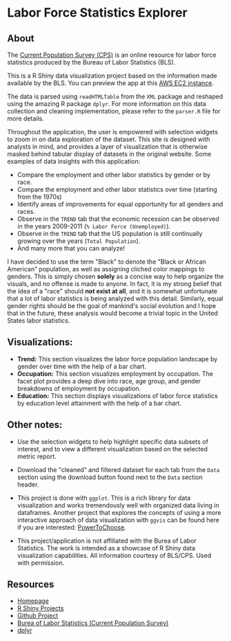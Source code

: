 # Labor Force Statistics Explorer

## About
The [Current Population Survey (CPS)](http://www.bls.gov/cps/) is an online resource for labor force statistics produced by the Bureau of Labor Statistics (BLS).

This is a R Shiny data visualization project based on the information made available by the BLS.  You can preview the app at this [AWS EC2 instance](http://ec2-54-183-164-175.us-west-1.compute.amazonaws.com:3838/LaborForceStatistics/).

The data is parsed using `readHTMLTable` from the `XML` package and reshaped using the amazing R package `dplyr`.  For more information on this data collection and cleaning implementation, please refer to the `parser.R` file for more details.

Throughout the application, the user is empowered with selection widgets to zoom in on data exploration of the dataset.  This site is designed with analysts in mind, and provides a layer of visualization that is otherwise masked behind tabular display of datasets in the original website.  Some examples of data insights with this application:
    
- Compare the employment and other labor statistics by gender or by race.
- Compare the employment and other labor statistics over time (starting from the 1970s)
- Identify areas of improvements for equal opportunity for all genders and races.
- Observe in the `TREND` tab that the economic recession can be observed in the years 2009-2011 (`% Labor Force (Unemployed)`).
- Observe in the `TREND` tab that the US population is still continually growing over the years (`Total Population`).
- And many more that you can analyze!


I have decided to use the term "Black" to denote the "Black or African American" population, as well as assigning cliched color mappings to genders.  This is simply chosen **solely** as a concise way to help organize the visuals, and no offense is made to anyone.  In fact, it is my strong belief that the idea of a "race" should **not exist at all**, and it is somewhat unfortunate that a lot of labor statistics is being analyzed with this detail.  Similarly, equal gender rights should be the goal of mankind's social evolution and I hope that in the future, these analysis would become a trivial topic in the United States labor statistics.

## Visualizations:
- **Trend:** This section visualizes the labor force population landscape by gender over time with the help of a bar chart.
- **Occupation:** This section visualizes employment by occupation. The facet plot provides a deep dive into race, age group, and gender breakdowns of employment by occupation.
- **Education:** This section displays visualizations of labor force statistics by education level attainment with the help of a bar chart. 


## Other notes:
- Use the selection widgets to help highlight specific data subsets of interest, and to view a different visualization based on the selected metric report.

- Download the "cleaned" and filtered dataset for each tab from the `Data` section using the download button found next to the `Data` section header.

- This project is done with `ggplot`.  This is a rich library for data visualization and works tremendously well with organized data living in dataframes.  Another project that explores the concepts of using a more interactive approach of data visualization with `ggvis` can be found here if you are interested: [PowerToChoose](http://ec2-54-183-164-175.us-west-1.compute.amazonaws.com:3838/PowerToChoose/).

- This project/application is not affiliated with the Burea of Labor Statistics.  The work is intended as a showcase of R Shiny data visualization capabilities.  All information courtesy of BLS/CPS. Used with permission.



## Resources
- [Homepage](https://http://chrisrzhou.github.io/)
- [R Shiny Projects](http://ec2-54-183-164-175.us-west-1.compute.amazonaws.com:3838/)
- [Github Project](https://github.com/chrisrzhou/RShiny-LaborForceStatistics)
- [Burea of Labor Statistics (Current Population Survey)](http://www.bls.gov/cps/)
- [dplyr](http://cran.rstudio.com/web/packages/dplyr/vignettes/introduction.html)